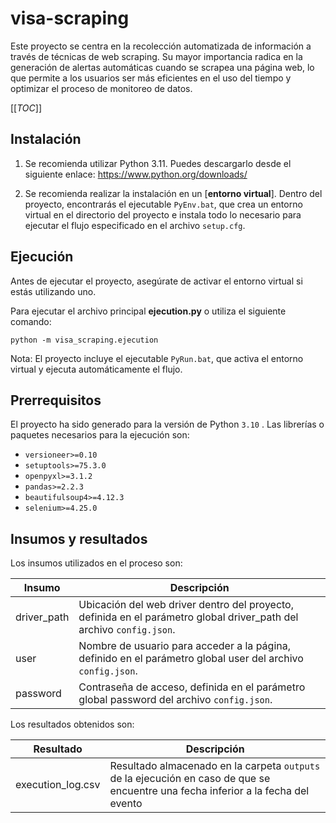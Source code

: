 # visa-scraping

Este proyecto se centra en la recolección automatizada de información a través de técnicas de web scraping. Su mayor importancia radica en la generación de alertas automáticas cuando se scrapea una página web, lo que permite a los usuarios ser más eficientes en el uso del tiempo y optimizar el proceso de monitoreo de datos.


[[_TOC_]]


## Instalación

1. Se recomienda utilizar Python 3.11. Puedes descargarlo desde el siguiente enlace: https://www.python.org/downloads/

2. Se recomienda realizar la instalación en un [**entorno virtual**]. Dentro del proyecto, encontrarás el ejecutable ```PyEnv.bat```, que crea un entorno virtual en el directorio del proyecto e instala todo lo necesario para ejecutar el flujo especificado en el archivo ```setup.cfg```.


## Ejecución

Antes de ejecutar el proyecto, asegúrate de activar el entorno virtual si estás utilizando uno.

Para ejecutar el archivo principal **ejecution.py** o utiliza el siguiente comando:

```
python -m visa_scraping.ejecution
```

Nota: El proyecto incluye el ejecutable ```PyRun.bat```, que activa el entorno virtual y ejecuta automáticamente el flujo.


## Prerrequisitos

El proyecto ha sido generado para la versión de Python
	```
    3.10
    ```
. Las librerías o paquetes necesarios para la ejecución son:
- `versioneer>=0.10`
- `setuptools>=75.3.0`
- `openpyxl>=3.1.2`
- `pandas>=2.2.3`
- `beautifulsoup4>=4.12.3`
- `selenium>=4.25.0`


## Insumos y resultados

Los insumos utilizados en el proceso son:

| Insumo | Descripción|
| - | - |
| driver_path | Ubicación del web driver dentro del proyecto, definida en el parámetro global driver_path del archivo ```config.json```. |
| user | Nombre de usuario para acceder a la página, definido en el parámetro global user del archivo ```config.json```. |
| password | Contraseña de acceso, definida en el parámetro global password del archivo ```config.json```. |


Los resultados obtenidos son:

| Resultado| Descripción|
| - | - |
| execution_log.csv | Resultado almacenado en la carpeta ```outputs``` de la ejecución en caso de que se encuentre una fecha inferior a la fecha del evento |
